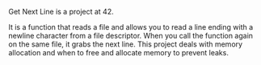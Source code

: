 Get Next Line is a project at 42.

It is a function that reads a file and allows you to read a line ending with a newline character from a file descriptor. When you call the function again on the same file, it grabs the next line. This project deals with memory allocation and when to free and allocate memory to prevent leaks.

